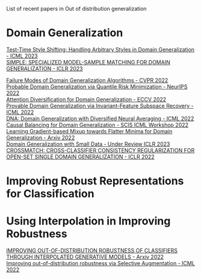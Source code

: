 List of recent papers in Out of distribution generalization

# Domain Generalization

[Test-Time Style Shifting: Handling Arbitrary Styles in Domain Generalization - ICML 2023](https://proceedings.mlr.press/v202/park23d/park23d.pdf)</br>
[SIMPLE: SPECIALIZED MODEL-SAMPLE MATCHING FOR DOMAIN GENERALIZATION - ICLR 2023](https://openreview.net/pdf?id=BqrPeZ_e5P)</br>




[Failure Modes of Domain Generalization Algorithms - CVPR 2022](https://openaccess.thecvf.com/content/CVPR2022/papers/Galstyan_Failure_Modes_of_Domain_Generalization_Algorithms_CVPR_2022_paper.pdf) </br>
[Probable Domain Generalization via Quantile Risk Minimization - NeurIPS 2022](https://arxiv.org/abs/2207.09944) </br>
[Attention Diversification for Domain Generalization - ECCV 2022](https://arxiv.org/abs/2210.04206v1) </br>
[Provable Domain Generalization via Invariant-Feature Subspace Recovery - ICML 2022](https://arxiv.org/abs/2201.12919) </br>
[DNA: Domain Generalization with Diversified Neural Averaging - ICML 2022](https://proceedings.mlr.press/v162/chu22a.html) </br>
[Causal Balancing for Domain Generalization - SCIS ICML Workshop 2022](https://openreview.net/pdf?id=imav8hheb2M) </br>
[Learning Gradient-based Mixup towards Flatter Minima for Domain Generalization - Arxiv 2022](https://arxiv.org/pdf/2209.14742.pdf) </br>
[Domain Generalization with Small Data - Under Review ICLR 2023](https://openreview.net/pdf?id=RKiWwhocuiU) </br>
[CROSSMATCH: CROSS-CLASSIFIER CONSISTENCY REGULARIZATION FOR OPEN-SET SINGLE DOMAIN GENERALIZATION - ICLR 2022](https://openreview.net/pdf?id=48RBsJwGkJf) </br> 


# Improving Robust Representations for Classification

# Using Interpolation in Improving Robustness
[IMPROVING OUT-OF-DISTRIBUTION ROBUSTNESS OF CLASSIFIERS THROUGH INTERPOLATED GENERATIVE MODELS - Arxiv 2022](https://openreview.net/pdf?id=XuxAEYYGhV-) </br>
[Improving out-of-distribution robustness via Selective Augmentation - ICML 2022](https://arxiv.org/pdf/2201.00299.pdf) </br>

